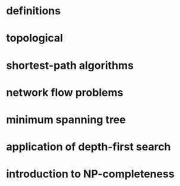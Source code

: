 # definitions

# topological

# shortest-path algorithms

# network flow problems

# minimum spanning tree

# application of depth-first search

# introduction to NP-completeness

